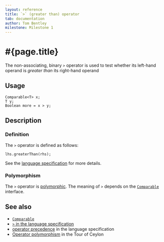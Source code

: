 ```yaml
---
layout: reference
title: `>` (greater than) operator
tab: documentation
author: Tom Bentley
milestone: Milestone 1
---
```


# #{page.title}

The non-associating, binary `>` operator is used to test whether its left-hand 
operand is *greater than* its right-hand operand

## Usage 

    Comparable<T> x;
    T y;
    Boolean more = x > y;

## Description

### Definition

The `>` operator is defined as follows:

    lhs.greaterThan(rhs);

See the [language specification](#{site.urls.spec}#equalitycomparison) for more details.

### Polymorphism

The `>` operator is [polymorphic](/documentation/reference/operator/operator-polymorphism). 
The meaning of `>` depends on the 
[`Comparable`](../../ceylon.language/Comparable) interface.

## See also

* [`Comparable`](../../ceylon.language/Comparable)
* [`>` in the language specification](#{site.urls.spec}#equalitycomparison)
* [operator precedence](#{site.urls.spec}#operatorprecedence) in the 
  language specification
* [Operator polymorphism](/documentation/tour/language-module/#operator_polymorphism) 
  in the Tour of Ceylon

